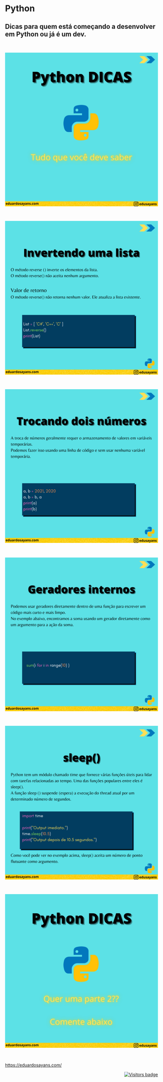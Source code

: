 # Python 

<h2>Dicas para quem está começando a desenvolver em Python ou já é um dev.</h2>

</br>

![primeira](https://github.com/SayansED/python_dicas/blob/main/1.png)

</br>

![segunda](https://github.com/SayansED/python_dicas/blob/main/2.png)

</br>

![terceira](https://github.com/SayansED/python_dicas/blob/main/3.png)

</br>

![quarta](https://github.com/SayansED/python_dicas/blob/main/4.png)

</br>

![quinta](https://github.com/SayansED/python_dicas/blob/main/5.png)

</br>

![sexta](https://github.com/SayansED/python_dicas/blob/main/6.png)


</br>

https://eduardosayans.com/

<p align="right">
  <a href="https://badges.pufler.dev">
      <img src="https://badges.pufler.dev/visits/sayansed/sayansed" alt="Visitors badge" />
   </a>
</p>
